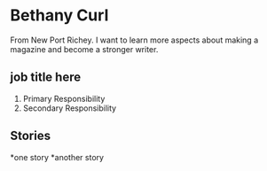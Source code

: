 # Bethany Curl

From New Port Richey. I want to learn more aspects about making a magazine and become a stronger writer. 

## job title here

1. Primary Responsibility
2. Secondary Responsibility

## Stories

*one story
*another story
